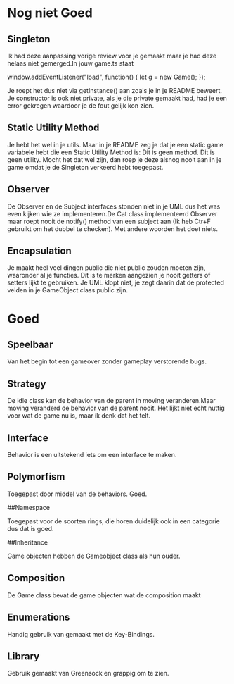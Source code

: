 # Nog niet Goed
 
## Singleton
 
Ik had deze aanpassing vorige review  voor je gemaakt maar je had deze helaas niet gemerged.In jouw game.ts staat
 
 window.addEventListener("load", function() {
   let g = new Game();
});
 
Je roept het dus niet via getInstance() aan zoals je in je README beweert. Je constructor is ook niet private, als je die private gemaakt had, had je een error gekregen waardoor je de fout gelijk kon zien.
 
## Static Utility Method
Je hebt het wel in je utils. Maar in je README zeg je dat je een static game variabele hebt die een Static Utility Method is:
Dit is geen method.
Dit is geen utility.
Mocht het dat wel zijn, dan roep je deze alsnog nooit aan in je game omdat je de Singleton verkeerd hebt toegepast.
 
 
## Observer
 
De Observer en de Subject interfaces stonden niet in je UML dus het was even kijken wie ze implementeren.De Cat class implementeerd Observer maar roept nooit de notify() method van een subject aan (Ik heb Ctr+F gebruikt om het dubbel te checken). Met andere woorden het doet niets.
 
## Encapsulation
Je maakt heel veel dingen public die niet public zouden moeten zijn, waaronder al je functies. Dit is te merken aangezien je nooit getters of setters lijkt te gebruiken. Je UML klopt niet, je zegt daarin dat de protected velden in je GameObject class public zijn.
 
 
 
# Goed
 
 
 
## Speelbaar
Van het begin tot een gameover zonder gameplay verstorende bugs.
 
## Strategy
 
De idle class kan de behavior van de parent in moving veranderen.Maar moving veranderd de behavior van de parent nooit. Het lijkt niet echt nuttig voor wat de game nu is, maar ik denk dat het telt.
 
## Interface
Behavior is een uitstekend iets om een interface te maken.
 
## Polymorfism
 
Toegepast door middel van de behaviors. Goed.
 
##Namespace
 
Toegepast voor de soorten rings, die horen duidelijk ook in een categorie dus dat is goed.
 
##Inheritance
 
Game objecten hebben de Gameobject class als hun ouder.
 
## Composition
De Game class bevat de game objecten wat de composition maakt
 
## Enumerations
Handig gebruik van gemaakt met de Key-Bindings.
 
## Library
Gebruik gemaakt van Greensock en grappig om te zien.
